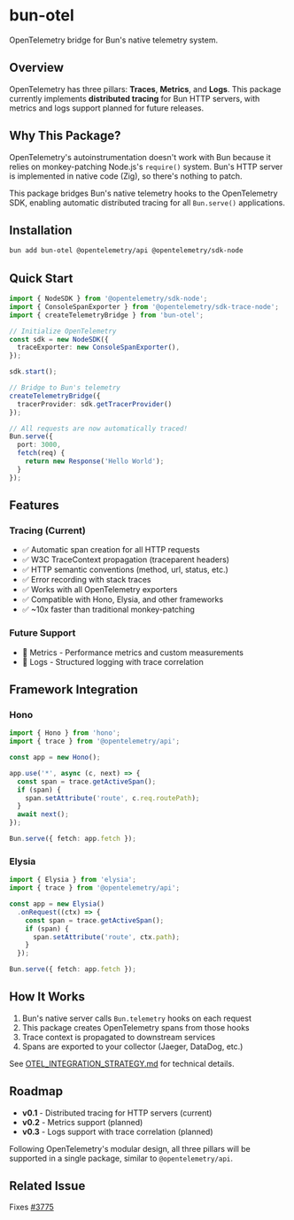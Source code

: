 # bun-otel

OpenTelemetry bridge for Bun's native telemetry system.

## Overview

OpenTelemetry has three pillars: **Traces**, **Metrics**, and **Logs**. This package currently implements **distributed tracing** for Bun HTTP servers, with metrics and logs support planned for future releases.

## Why This Package?

OpenTelemetry's autoinstrumentation doesn't work with Bun because it relies on monkey-patching Node.js's `require()` system. Bun's HTTP server is implemented in native code (Zig), so there's nothing to patch.

This package bridges Bun's native telemetry hooks to the OpenTelemetry SDK, enabling automatic distributed tracing for all `Bun.serve()` applications.

## Installation

```bash
bun add bun-otel @opentelemetry/api @opentelemetry/sdk-node
```

## Quick Start

```typescript
import { NodeSDK } from '@opentelemetry/sdk-node';
import { ConsoleSpanExporter } from '@opentelemetry/sdk-trace-node';
import { createTelemetryBridge } from 'bun-otel';

// Initialize OpenTelemetry
const sdk = new NodeSDK({
  traceExporter: new ConsoleSpanExporter(),
});

sdk.start();

// Bridge to Bun's telemetry
createTelemetryBridge({
  tracerProvider: sdk.getTracerProvider()
});

// All requests are now automatically traced!
Bun.serve({
  port: 3000,
  fetch(req) {
    return new Response('Hello World');
  }
});
```

## Features

### Tracing (Current)
- ✅ Automatic span creation for all HTTP requests
- ✅ W3C TraceContext propagation (traceparent headers)
- ✅ HTTP semantic conventions (method, url, status, etc.)
- ✅ Error recording with stack traces
- ✅ Works with all OpenTelemetry exporters
- ✅ Compatible with Hono, Elysia, and other frameworks
- ✅ ~10x faster than traditional monkey-patching

### Future Support
- 🔮 Metrics - Performance metrics and custom measurements
- 🔮 Logs - Structured logging with trace correlation

## Framework Integration

### Hono

```typescript
import { Hono } from 'hono';
import { trace } from '@opentelemetry/api';

const app = new Hono();

app.use('*', async (c, next) => {
  const span = trace.getActiveSpan();
  if (span) {
    span.setAttribute('route', c.req.routePath);
  }
  await next();
});

Bun.serve({ fetch: app.fetch });
```

### Elysia

```typescript
import { Elysia } from 'elysia';
import { trace } from '@opentelemetry/api';

const app = new Elysia()
  .onRequest((ctx) => {
    const span = trace.getActiveSpan();
    if (span) {
      span.setAttribute('route', ctx.path);
    }
  });

Bun.serve({ fetch: app.fetch });
```

## How It Works

1. Bun's native server calls `Bun.telemetry` hooks on each request
2. This package creates OpenTelemetry spans from those hooks
3. Trace context is propagated to downstream services
4. Spans are exported to your collector (Jaeger, DataDog, etc.)

See [OTEL_INTEGRATION_STRATEGY.md](../../OTEL_INTEGRATION_STRATEGY.md) for technical details.

## Roadmap

- **v0.1** - Distributed tracing for HTTP servers (current)
- **v0.2** - Metrics support (planned)
- **v0.3** - Logs support with trace correlation (planned)

Following OpenTelemetry's modular design, all three pillars will be supported in a single package, similar to `@opentelemetry/api`.

## Related Issue

Fixes [#3775](https://github.com/oven-sh/bun/issues/3775)
